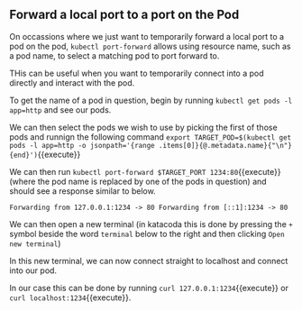 
## Forward a local port to a port on the Pod

On occassions where we just want to temporarily forward a local port to a pod on the pod, `kubectl port-forward` allows using resource name, such as a pod name, to select a matching pod to port forward to.

THis can be useful when you want to temporarily connect into a pod directly and interact with the pod.

To get the name of a pod in question, begin by running `kubectl get pods -l app=http` and see our pods.

We can then select the pods we wish to use by picking the first of those pods and runnign the following command `export TARGET_POD=$(kubectl get pods -l app=http -o jsonpath='{range .items[0]}{@.metadata.name}{"\n"}{end}')`{{execute}}

We can then run `kubectl port-forward $TARGET_PORT 1234:80`{{execute}} (where the pod name is replaced by one of the pods in question) and should see a response similar to below.

`Forwarding from 127.0.0.1:1234 -> 80
Forwarding from [::1]:1234 -> 80`

We can then open a new terminal (in katacoda this is done by pressing the `+` symbol beside the word `terminal` below to the right and then clicking `Open new terminal`)

In this new terminal, we can now connect straight to localhost and connect into our pod.

In our case this can be done by running `curl 127.0.0.1:1234`{{execute}} or `curl localhost:1234`{{execute}}.

